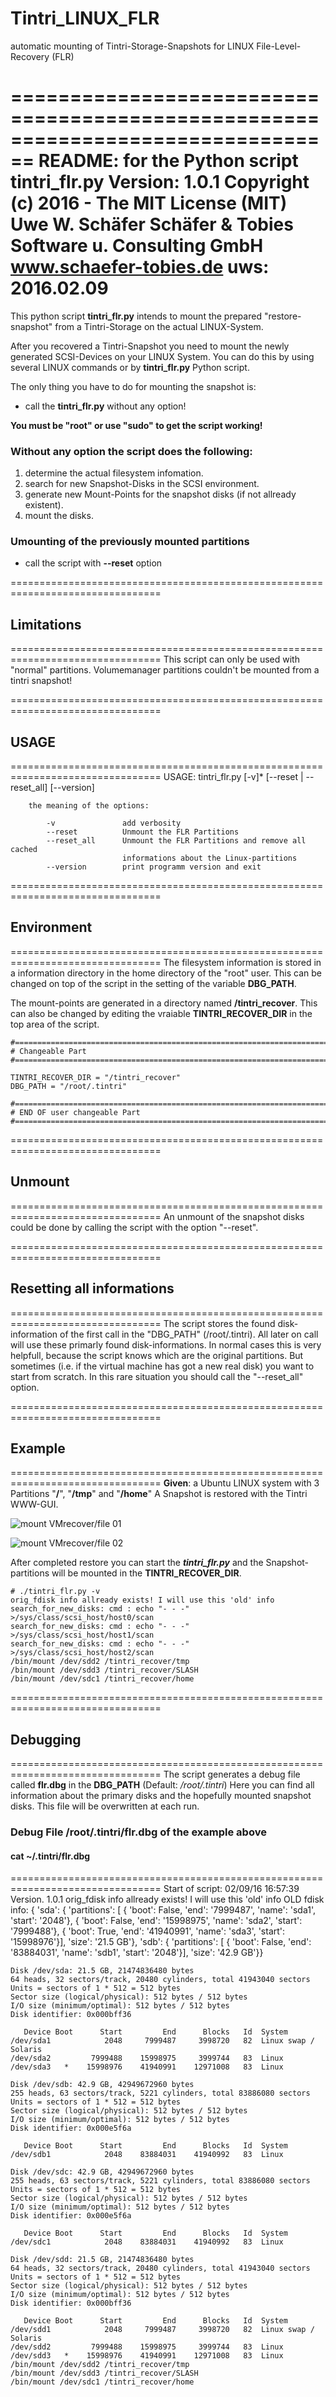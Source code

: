 # Tintri_LINUX_FLR
automatic mounting of Tintri-Storage-Snapshots for LINUX File-Level-Recovery (FLR)

================================================================================
                README: for the Python script tintri_flr.py
                Version: 1.0.1
                Copyright (c) 2016  -  The MIT License (MIT)
                      Uwe W. Schäfer 
                      Schäfer & Tobies Software u. Consulting GmbH
                      www.schaefer-tobies.de
                uws: 2016.02.09
================================================================================

This python script __tintri_flr.py__ intends to mount the prepared
"restore-snapshot" from a
Tintri-Storage on the actual LINUX-System.

After you recovered a Tintri-Snapshot you need to mount the newly generated
SCSI-Devices on your LINUX System. You can do this by using several LINUX
commands or by __tintri_flr.py__ Python script.

The only thing you have to do for mounting the snapshot is:
* call the __tintri_flr.py__ without any option!

__You must be "root" or use "sudo" to get the script working!__

### Without any option the script does the following:
1. determine the actual filesystem infomation.
2. search for new Snapshot-Disks in the SCSI environment.
3. generate new Mount-Points for the snapshot disks (if not allready existent).
4. mount the disks.

### Umounting of the previously mounted partitions
* call the script with __--reset__ option

================================================================================
##                Limitations
================================================================================
This script can only be used with "normal" partitions.
Volumemanager partitions couldn't be mounted from a tintri snapshot!

================================================================================
##                USAGE
================================================================================
    USAGE: tintri_flr.py [-v]* [--reset | --reset_all] [--version]

        the meaning of the options:

            -v               add verbosity
            --reset          Unmount the FLR Partitions
            --reset_all      Unmount the FLR Partitions and remove all cached
                             informations about the Linux-partitions
            --version        print programm version and exit

================================================================================
##                Environment
================================================================================
The filesystem information is stored in a information directory in the
home directory of the "root" user. This can be changed on top of the script
in the setting of the variable __DBG_PATH__.

The mount-points are generated in a directory named **/tintri_recover**.
This can also be changed by editing the vraiable __TINTRI_RECOVER_DIR__ in the top area of the script.

    #===========================================================================
    # Changeable Part
    #===========================================================================

    TINTRI_RECOVER_DIR = "/tintri_recover"
    DBG_PATH = "/root/.tintri"

    #===========================================================================
    # END OF user changeable Part
    #===========================================================================


================================================================================
##                Unmount
================================================================================
An unmount of the snapshot disks could be done by calling the script with the
option "--reset".


================================================================================
##                Resetting all informations
================================================================================
The script stores the found disk-information of the first call in the
"DBG_PATH" (/root/.tintri). All later on call will use these primarly found
disk-informations. In normal cases this is very helpfull, because the script
knows which are the original partitions.
But sometimes (i.e. if the virtual machine has got a new real disk) you want
to start from scratch. In this rare situation you should call the "--reset_all"
option.

================================================================================
##                Example
================================================================================
__Given__: a Ubuntu LINUX system with 3 Partitions "__/__", "__/tmp__" and "__/home__"
A Snapshot is restored with the Tintri WWW-GUI.

![mount VMrecover/file 01](/images/FLR_01.png)

![mount VMrecover/file 02](/images/FLR_02.png)

After completed restore you can start the *__tintri_flr.py__* and the
Snapshot-partitions will be mounted in the __TINTRI_RECOVER_DIR__.

    # ./tintri_flr.py -v
    orig_fdisk info allready exists! I will use this 'old' info
    search_for_new_disks: cmd : echo "- - -" >/sys/class/scsi_host/host0/scan
    search_for_new_disks: cmd : echo "- - -" >/sys/class/scsi_host/host1/scan
    search_for_new_disks: cmd : echo "- - -" >/sys/class/scsi_host/host2/scan
    /bin/mount /dev/sdd2 /tintri_recover/tmp
    /bin/mount /dev/sdd3 /tintri_recover/SLASH
    /bin/mount /dev/sdc1 /tintri_recover/home

================================================================================
##                Debugging
================================================================================
The script generates a debug file called __flr.dbg__ in the __DBG_PATH__
(Default: */root/.tintri*)  Here you can find all information about the primary disks
and the hopefully mounted snapshot disks. This file will be overwritten at
each run.

###             Debug File /root/.tintri/flr.dbg of the example above
#### cat ~/.tintri/flr.dbg 

================================================================================
    Start of script: 02/09/16 16:57:39     Version. 1.0.1
    orig_fdisk info allready exists! I will use this 'old' info
    OLD fdisk info:
    {   'sda': {   'partitions': [   {   'boot': False,
                                         'end': '7999487',
                                         'name': 'sda1',
                                         'start': '2048'},
                                     {   'boot': False,
                                         'end': '15998975',
                                         'name': 'sda2',
                                         'start': '7999488'},
                                     {   'boot': True,
                                         'end': '41940991',
                                         'name': 'sda3',
                                         'start': '15998976'}],
                   'size': '21.5 GB'},
        'sdb': {   'partitions': [   {   'boot': False,
                                         'end': '83884031',
                                         'name': 'sdb1',
                                         'start': '2048'}],
                   'size': '42.9 GB'}}

    Disk /dev/sda: 21.5 GB, 21474836480 bytes
    64 heads, 32 sectors/track, 20480 cylinders, total 41943040 sectors
    Units = sectors of 1 * 512 = 512 bytes
    Sector size (logical/physical): 512 bytes / 512 bytes
    I/O size (minimum/optimal): 512 bytes / 512 bytes
    Disk identifier: 0x000bff36

       Device Boot      Start         End      Blocks   Id  System
    /dev/sda1            2048     7999487     3998720   82  Linux swap / Solaris
    /dev/sda2         7999488    15998975     3999744   83  Linux
    /dev/sda3   *    15998976    41940991    12971008   83  Linux

    Disk /dev/sdb: 42.9 GB, 42949672960 bytes
    255 heads, 63 sectors/track, 5221 cylinders, total 83886080 sectors
    Units = sectors of 1 * 512 = 512 bytes
    Sector size (logical/physical): 512 bytes / 512 bytes
    I/O size (minimum/optimal): 512 bytes / 512 bytes
    Disk identifier: 0x000e5f6a

       Device Boot      Start         End      Blocks   Id  System
    /dev/sdb1            2048    83884031    41940992   83  Linux

    Disk /dev/sdc: 42.9 GB, 42949672960 bytes
    255 heads, 63 sectors/track, 5221 cylinders, total 83886080 sectors
    Units = sectors of 1 * 512 = 512 bytes
    Sector size (logical/physical): 512 bytes / 512 bytes
    I/O size (minimum/optimal): 512 bytes / 512 bytes
    Disk identifier: 0x000e5f6a

       Device Boot      Start         End      Blocks   Id  System
    /dev/sdc1            2048    83884031    41940992   83  Linux

    Disk /dev/sdd: 21.5 GB, 21474836480 bytes
    64 heads, 32 sectors/track, 20480 cylinders, total 41943040 sectors
    Units = sectors of 1 * 512 = 512 bytes
    Sector size (logical/physical): 512 bytes / 512 bytes
    I/O size (minimum/optimal): 512 bytes / 512 bytes
    Disk identifier: 0x000bff36

       Device Boot      Start         End      Blocks   Id  System
    /dev/sdd1            2048     7999487     3998720   82  Linux swap / Solaris
    /dev/sdd2         7999488    15998975     3999744   83  Linux
    /dev/sdd3   *    15998976    41940991    12971008   83  Linux
    /bin/mount /dev/sdd2 /tintri_recover/tmp
    /bin/mount /dev/sdd3 /tintri_recover/SLASH
    /bin/mount /dev/sdc1 /tintri_recover/home
